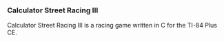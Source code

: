 ### Calculator Street Racing III

Calculator Street Racing III is a racing game written in C for the TI-84 Plus CE.
